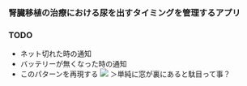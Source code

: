 ### 腎臓移植の治療における尿を出すタイミングを管理するアプリ

### TODO
- ネット切れた時の通知
- バッテリーが無くなった時の通知
- このパターンを再現する
![](https://gyazo.com/db77d2891e25eaf02dcf42d8a9455412.j)
＞単純に窓が裏にあると駄目って事？
